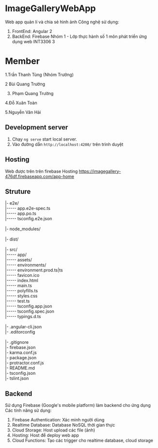 # ImageGalleryWebApp

Web app quản lí và chia sẻ hình ảnh
Công nghệ sử dụng: 
1. FrontEnd: Angular 2 
2. BackEnd: Firebase
Nhóm 1  - Lớp thực hành số 1 môn phát triển ứng dụng web INT3306 3
# Member
1.Trần Thanh Tùng (Nhóm Trưởng)

2 Bùi Quang Trường

3. Phạm Quang Trường

4.Đỗ Xuân Toàn

5.Nguyễn Vân Hải

## Development server

1. Chạy `ng serve` start local server. 
2. Vào đường dẫn `http://localhost:4200/` trên trình duyệt

## Hosting

Web được trên trên firebase Hosting
https://imagegallery-476df.firebaseapp.com/app-home

## Struture

|- e2e/<br />
  |----- app.e2e-spec.ts<br />
  |----- app.po.ts<br />
  |----- tsconfig.e2e.json<br />
<br />
|- node_modules/<br />
<br />
|- dist/<br />
<br />
|- src/<br />
  |----- app/<br />
  |----- assets/<br />
  |----- environments/<br />
      |----- environment.prod.ts|ts<br />
  |----- favicon.ico<br />
  |----- index.html<br />
  |----- main.ts<br />
  |----- polyfills.ts<br />
  |----- styles.css<br />
  |----- test.ts<br />
  |----- tsconfig.app.json<br />
  |----- tsconfig.spec.json<br />
  |----- typings.d.ts<br />
<br />
|- .angular-cli.json<br />
|- .editorconfig<br />  
|- .gitignore<br />
|- firebase.json<br />
|- karma.conf.js<br />
|- package.json<br />
|- protractor.conf.js<br />
|- README.md<br />
|- tsconfig.json<br />
|- tslint.json<br />

## Backend
Sử dụng Firebase (Google's mobile platform) làm backend cho ứng dụng
Các tính năng sử dụng:
1. Firebase Authentication: Xác minh người dùng
2. Realtime Database: Database NoSQL thời gian thực
3. Cloud Storage: Host upload các file (ảnh)
4. Hosting: Host để deploy web app
5. Cloud Functions: Tạo các trigger cho realtime database, cloud storage
